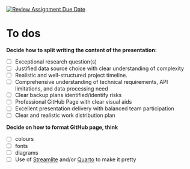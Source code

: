 [![Review Assignment Due Date](https://classroom.github.com/assets/deadline-readme-button-22041afd0340ce965d47ae6ef1cefeee28c7c493a6346c4f15d667ab976d596c.svg)](https://classroom.github.com/a/_SwzfpU1)

# To dos

**Decide how to split writing the content of the presentation:**
  - [ ] Exceptional research question(s)
  - [ ] Justified data source choice with clear understanding of complexity
  - [ ] Realistic and well-structured project timeline.
  - [ ] Comprehensive understanding of technical requirements, API limitations, and data processing need
  - [ ] Clear backup plans identified/identify risks
  - [ ] Professional GitHub Page with clear visual aids
  - [ ] Excellent presentation delivery with balanced team participation
  - [ ] Clear and realistic work distribution plan
      
**Decide on how to format GitHub page, think**  
- [ ] colours
- [ ] fonts
- [ ] diagrams
- [ ] Use of [Streamlite](https://streamlit.io/) and/or [Quarto](https://quarto.org/) to make it pretty
